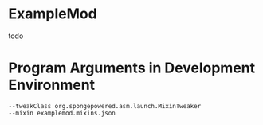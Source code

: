# ExampleMod
todo

# Program Arguments in Development Environment 
```jvm
--tweakClass org.spongepowered.asm.launch.MixinTweaker 
--mixin examplemod.mixins.json
```